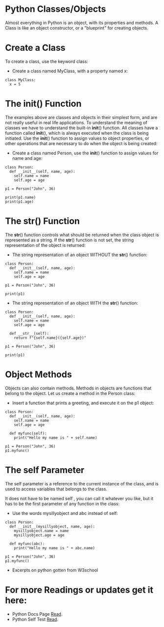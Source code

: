 # Python Classes/Objects
Almost everything in Python is an object, with its properties and methods.
A Class is like an object constructor, or a "blueprint" for creating objects.

# Create a Class
To create a class, use the keyword class:

- Create a class named MyClass, with a property named x:
~~~
class MyClass:
  x = 5
~~~

# The __init__() Function
The examples above are classes and objects in their simplest form, and are not really useful in real life applications. To understand the meaning of classes we have to understand the built-in __init__() function.
All classes have a function called __init__(), which is always executed when the class is being initiated.
Use the __init__() function to assign values to object properties, or other operations that are necessary to do when the object is being created:

- Create a class named Person, use the __init__() function to assign values for name and age:
~~~
class Person:
  def __init__(self, name, age):
    self.name = name
    self.age = age

p1 = Person("John", 36)

print(p1.name)
print(p1.age)
~~~

# The __str__() Function
The __str__() function controls what should be returned when the class object is represented as a string. If the __str__() function is not set, the string representation of the object is returned:

- The string representation of an object WITHOUT the __str__() function:
~~~
class Person:
  def __init__(self, name, age):
    self.name = name
    self.age = age

p1 = Person("John", 36)

print(p1)
~~~
- The string representation of an object WITH the __str__() function:
~~~
class Person:
  def __init__(self, name, age):
    self.name = name
    self.age = age

  def __str__(self):
    return f"{self.name}({self.age})"

p1 = Person("John", 36)

print(p1)
~~~

# Object Methods
Objects can also contain methods. Methods in objects are functions that belong to the object.
Let us create a method in the Person class:

- Insert a function that prints a greeting, and execute it on the p1 object:
~~~
class Person:
  def __init__(self, name, age):
    self.name = name
    self.age = age

  def myfunc(self):
    print("Hello my name is " + self.name)

p1 = Person("John", 36)
p1.myfunc()
~~~

# The self Parameter
The self parameter is a reference to the current instance of the class, and is used to access variables that belongs to the class.

It does not have to be named self , you can call it whatever you like, but it has to be the first parameter of any function in the class:

- Use the words mysillyobject and abc instead of self:
~~~
class Person:
  def __init__(mysillyobject, name, age):
    mysillyobject.name = name
    mysillyobject.age = age

  def myfunc(abc):
    print("Hello my name is " + abc.name)

p1 = Person("John", 36)
p1.myfunc()
~~~

- Excerpts on python gotten from W3school
# For more Readings or updates get it here:
- Python Docs Page [Read][1].
- Python Self Test [Read][2].

[1]:https://docs.python.org/3/tutorial/classes.html
[2]:https://www.w3schools.com/python/python_classes.asp